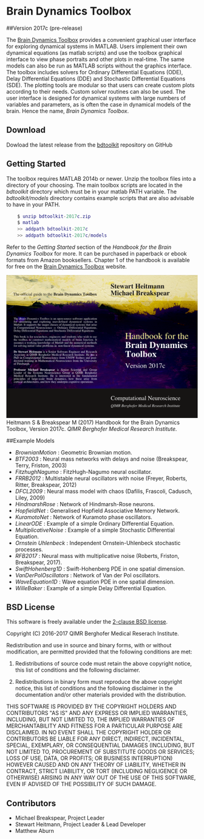 # Brain Dynamics Toolbox

##Version 2017c (pre-release)

The [Brain Dynamics Toolbox](http://bdtoolbox.blogspot.com) provides a convenient graphical user interface for exploring dynamical systems in MATLAB.  Users implement their own dynamical equations (as matlab scripts) and use the toolbox graphical interface to view phase portraits and other plots in real-time. The same models can also be run as MATLAB scripts without the graphics interface. The toolbox includes solvers for Ordinary Differential Equations (ODE), Delay Differential Equations (DDE) and Stochastic Differential Equations (SDE). The plotting tools are modular so that users can create custom plots according to their needs. Custom solver routines can also be used. The user interface is designed for dynamical systems with large numbers of variables and parameters, as is often the case in dynamical models of the brain. Hence the name, *Brain Dynamics Toolbox*.

## Download
Dowload the latest release from the [bdtoolkit](https://github.com/breakspear/bdtoolkit/releases) repository on GitHub

## Getting Started
The toolbox requires MATLAB 2014b or newer. Unzip the toolbox files into a directory of your choosing. The main toolbox scripts are located in the *bdtoolkit* directory which must be in your matlab PATH variable. The *bdtoolkit/models* directory contains example scripts that are also advisable to have in your PATH.

```matlab
    $ unzip bdtoolkit-2017c.zip
    $ matlab
    >> addpath bdtoolkit-2017c
    >> addpath bdtoolkit-2017c/models
```
Refer to the *Getting Started* section of the *Handbook for the Brain Dynamics Toolbox* for more. It can be purchased in paperback or ebook formats from Amazon booksellers.
Chapter 1 of the handbook is available for free on the [Brain Dynamics Toolbox](http://bdtoolbox.blogspot.com.au) website. 

![Handbook Cover Art](CoverArt.png)
Heitmann S & Breakspear M (2017) Handbook for the Brain Dynamics Toolbox, Version 2017c. *QIMR Berghofer Medical Research Institute.*

##Example Models
* *BrownianMotion* : Geometric Brownian motion.
* *BTF2003* : Neural mass networks with delays and noise (Breakspear, Terry, Friston, 2003)
* *FitzhughNagumo* : FitzHugh-Nagumo neural oscillator.
* *FRRB2012* : Multistable neural oscillators with noise (Freyer, Roberts, Ritter, Breakspear, 2012)
* *DFCL2009* : Neural mass model with chaos (Dafilis, Frascoli, Cadusch, Liley, 2009)
* *HindmarshRose* : Network of Hindmarsh-Rose neurons.
* *HopfieldNet* : Generalised Hopfield Associative Memory Network.
* *KuramotoNet* : Network of Kuramoto phase oscillators.
* *LinearODE* : Example of a simple Ordinary Differential Equation.
* *MultiplicativeNoise* : Example of a simple Stochastic Differential Equation.
* *Ornstein Uhlenbeck* : Independent Ornstein-Uhlenbeck stochastic processes.
* *RFB2017* : Neural mass with multiplicative noise (Roberts, Friston,  Breakspear, 2017).
* *SwiftHohenberg1D* : Swift-Hohenberg PDE in one spatial dimension.
* *VanDerPolOscillators* : Network of Van der Pol oscillators.
* *WaveEquation1D* : Wave equation PDE in one spatial dimension.
* *WilleBaker* : Example of a simple Delay Differential Equation.



## BSD License
This software is freely available under the [2-clause BSD license](https://opensource.org/licenses/BSD-2-Clause).

Copyright (C) 2016-2017 QIMR Berghofer Medical Reserach Institute.

Redistribution and use in source and binary forms, with or without modification, are permitted provided that the following conditions are met:

1. Redistributions of source code must retain the above copyright notice, this list of conditions and the following disclaimer.

2. Redistributions in binary form must reproduce the above copyright notice, this list of conditions and the following disclaimer in the documentation and/or other materials provided with the distribution.

THIS SOFTWARE IS PROVIDED BY THE COPYRIGHT HOLDERS AND CONTRIBUTORS "AS IS" AND ANY EXPRESS OR IMPLIED WARRANTIES, INCLUDING, BUT NOT LIMITED TO, THE IMPLIED WARRANTIES OF MERCHANTABILITY AND FITNESS FOR A PARTICULAR PURPOSE ARE DISCLAIMED. IN NO EVENT SHALL THE COPYRIGHT HOLDER OR CONTRIBUTORS BE LIABLE FOR ANY DIRECT, INDIRECT, INCIDENTAL, SPECIAL, EXEMPLARY, OR CONSEQUENTIAL DAMAGES (INCLUDING, BUT NOT LIMITED TO, PROCUREMENT OF SUBSTITUTE GOODS OR SERVICES; LOSS OF USE, DATA, OR PROFITS; OR BUSINESS INTERRUPTION) HOWEVER CAUSED AND ON ANY THEORY OF LIABILITY, WHETHER IN CONTRACT, STRICT LIABILITY, OR TORT (INCLUDING NEGLIGENCE OR OTHERWISE) ARISING IN ANY WAY OUT OF THE USE OF THIS SOFTWARE, EVEN IF ADVISED OF THE POSSIBILITY OF SUCH DAMAGE.

## Contributors
* Michael Breakspear, Project Leader
* Stewart Heitmann, Project Leader & Lead Developer
* Matthew Aburn

